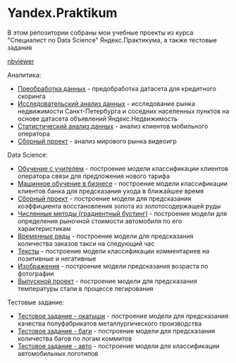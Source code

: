 # Yandex.Praktikum

В этом репозитории собраны мои учебные проекты из курса "Специалист по Data Science" Яндекс.Практикума, а также тестовые задания

[nbviewer](https://nbviewer.jupyter.org/github/KovriginDI/Yandex.Praktikum/tree/master/)

Аналитика:
* [Преобработка данных](https://github.com/KovriginDI/Yandex.Praktikum/tree/master/11_credit_score) - предобработка датасета для кредитного скоринга
* [Исследовательский анализ данных](https://github.com/KovriginDI/Yandex.Praktikum/tree/master/12_estate_market) - исследование рынка недвижимости Санкт-Петербурга и соседних населенных пунктов на основе датасета объявлений Яндекс.Недвижимость
* [Статистический анализ данных](https://github.com/KovriginDI/Yandex.Praktikum/tree/master/13_mobile_operator) - анализ клиентов мобильного оператора
* [Сборный проект](https://github.com/KovriginDI/Yandex.Praktikum/tree/master/14_videogame_market) - анализ мирового рынка видеоигр

Data Science:
* [Обучение с учителем](https://github.com/KovriginDI/Yandex.Praktikum/tree/master/1_mobile_operator_clients_classification) - построение модели классификации клиентов оператора связи для предложения нового тарифа
* [Машинное обучение в бизнесе](https://github.com/KovriginDI/Yandex.Praktikum/tree/master/2_bank_churn_classification) - построение модели классификации клиентов банка для предсказания ухода в ближайшее время
* [Сборный проект](https://github.com/KovriginDI/Yandex.Praktikum/tree/master/3_gold_recovery_regression) - построение модели для предсказания коэффициента восстановления золота из золотосодержащей руды
* [Численные методы (градиентный бустинг)](https://github.com/KovriginDI/Yandex.Praktikum/tree/master/4_cars_price_regression) - построение модели для определения рыночной стоимости автомобиля по его характеристикам
* [Временные ряды](https://github.com/KovriginDI/Yandex.Praktikum/tree/master/5_taxi_time_series_regression) - построение модели для предсказания количества заказов такси на следующий час
* [Тексты](https://github.com/KovriginDI/Yandex.Praktikum/tree/master/6_toxic_comments_classification) - построение модели классификации комментариев на позитивные и негативные
* [Изображения](https://github.com/KovriginDI/Yandex.Praktikum/tree/master/7_CV_age_prediction) - построение модели предсказания возраста по фотографии
* [Выпускной проект](https://github.com/KovriginDI/Yandex.Praktikum/tree/master/8_steel_temperature_regression) - построение модели для предсказания температуры стали в процессе легирования

Тестовые задание:
* [Тестовое задание - окатыши](https://github.com/KovriginDI/Yandex.Praktikum/tree/master/9_quality_prediction_of_pellets) - построение модели для предсказания качества полуфабрикатов металлургического производства
* [Тестовое задание - баги](https://github.com/KovriginDI/Yandex.Praktikum/tree/master/10_prediction_of_bugs) - построение модели для предсказания количества багов по логам коммитов
* [Тестовое задание - авто](https://github.com/KovriginDI/Yandex.Praktikum/blob/master/15_car_logo_classification/15_car_logo_classification.ipynb) - построение модели для классификации автомобильных логотипов
